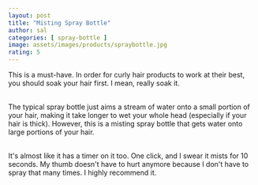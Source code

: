 ```yaml
---
layout: post
title: "Misting Spray Bottle"
author: sal
categories: [ spray-bottle ]
image: assets/images/products/spraybottle.jpg
rating: 5
---
```

This is a must-have. In order for curly hair products to work at their best, you should soak your hair first. I mean, really soak it.<br><br>

The typical spray bottle just aims a stream of water onto a small portion of your hair, making it take longer to wet your whole head (especially if your hair is thick). However, this is a misting spray bottle that gets water onto large portions of your hair.<br><br>

It's almost like it has a timer on it too. One click, and I swear it mists for 10 seconds. My thumb doesn't have to hurt anymore because I don't have to spray that many times. I highly recommend it.<br><br>
